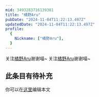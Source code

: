 ```yaml
---
mid: 3493283716139381
title: "橘野Aru"
pubDate: "2024-11-04T11:22:13.497Z"
updatedDate: "2024-11-04T11:22:13.497Z"
profile:
  {
    Nickname: ["橘野Aru"],
  }
---
```


关注[橘野Aru](https://space.bilibili.com/3493283716139381)谢谢喵~ 关注[橘野Aru](https://space.bilibili.com/3493283716139381)谢谢喵~

## 此条目有待补充
你可以在[这里](https://github.com/Yuhanawa/VTuber.ICU-Content/edit/master/v/橘野Aru/index.md)编辑本文
